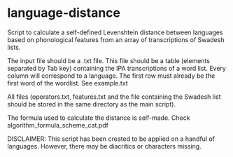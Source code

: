 # language-distance
Script to calculate a self-defined Levenshtein distance between languages based on phonological features from an array of transcriptions of Swadesh lists.

The input file should be a .txt file. This file should be a table (elements separated by Tab key) containing the IPA transcriptions of a word list. Every column will correspond to a language. The first row must already be the first word of the wordlist. See example.txt

All files (operators.txt, features.txt and the file containing the Swadesh list should be stored in the same directory as the main script).

The formula used to calculate the distance is self-made. Check algorithm_formula_scheme_cat.pdf

DISCLAIMER: This script has been created to be applied on a handful of languages. However, there may be diacritics or characters missing. 
